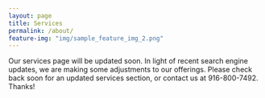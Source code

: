 ```yaml
---
layout: page
title: Services
permalink: /about/
feature-img: "img/sample_feature_img_2.png"
---
```


Our services page will be updated soon. In light of recent search engine updates, we are making some adjustments to our offerings. Please check back soon for an updated services section, or contact us at 916-800-7492.  Thanks! 
